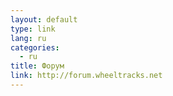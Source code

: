 ```yaml
---
layout: default
type: link
lang: ru
categories:
  - ru
title: Форум
link: http://forum.wheeltracks.net
---
```

